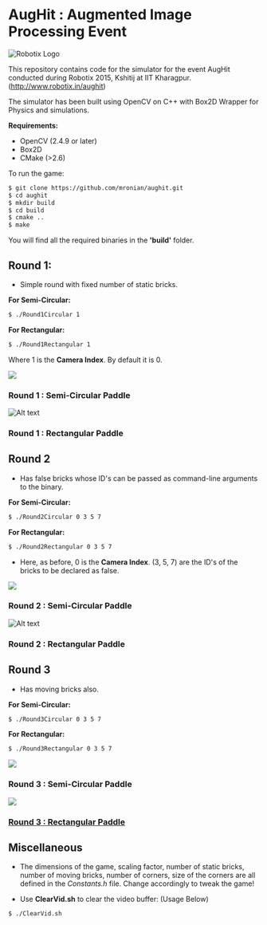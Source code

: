# AugHit : Augmented Image Processing Event

![Robotix Logo](https://www.robotix.in/img/sprites/logo.png)

This repository contains code for the simulator for the event AugHit conducted during Robotix 2015, Kshitij at IIT Kharagpur. (http://www.robotix.in/aughit)

The simulator has been built using OpenCV on C++ with Box2D Wrapper for Physics and simulations.

**Requirements:**
- OpenCV (2.4.9 or later)
- Box2D
- CMake (>2.6)

To run the game:

```sh
$ git clone https://github.com/mronian/aughit.git
$ cd aughit
$ mkdir build
$ cd build
$ cmake ..
$ make
```
You will find all the required binaries in the **'build'** folder.

## Round 1:

- Simple round with fixed number of static bricks.

**For Semi-Circular:**

```sh
$ ./Round1Circular 1
```

**For Rectangular:**

```sh
$ ./Round1Rectangular 1
```

Where 1 is the **Camera Index**. By default it is 0.

![](/Files/Images/Screenshots/Round1Circular.png)

### Round 1 : Semi-Circular Paddle</u>

![Alt text](/Files/Images/Screenshots/Round1Rectangular.png)

### Round 1 : Rectangular Paddle</u>

## Round 2

- Has false bricks whose ID's can be passed as command-line arguments to the binary.

**For Semi-Circular:**

```sh
$ ./Round2Circular 0 3 5 7
```

**For Rectangular:**

```sh
$ ./Round2Rectangular 0 3 5 7
```
- Here, as before, 0 is the **Camera Index**. (3, 5, 7) are the ID's of the bricks to be declared as false.

![](/Files/Images/Screenshots/Round2Circular.png)

### Round 2 : Semi-Circular Paddle</u>

![Alt text](/Files/Images/Screenshots/Round2Rectangular.png)

### Round 2 : Rectangular Paddle</u>


## Round 3

- Has moving bricks also.

**For Semi-Circular:**

```sh
$ ./Round3Circular 0 3 5 7
```

**For Rectangular:**

```sh
$ ./Round3Rectangular 0 3 5 7
```
![](/Files/Images/Screenshots/Round3Circular1.png)

### Round 3 : Semi-Circular Paddle<u>

![](/Files/Images/Screenshots/Round3Rectangular1.png)

### Round 3 : Rectangular Paddle</u>

## Miscellaneous

- The dimensions of the game, scaling factor, number of static bricks, number of moving bricks, number of corners, size of the corners are all defined in the *Constants.h* file. Change accordingly to tweak the game!

- Use **ClearVid.sh** to clear the video buffer: (Usage Below)

```sh
$ ./ClearVid.sh
```
